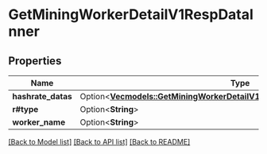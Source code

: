 # GetMiningWorkerDetailV1RespDataInner

## Properties

Name | Type | Description | Notes
------------ | ------------- | ------------- | -------------
**hashrate_datas** | Option<[**Vec<models::GetMiningWorkerDetailV1RespDataInnerHashrateDatasInner>**](GetMiningWorkerDetailV1Resp_data_inner_hashrateDatas_inner.md)> |  | [optional]
**r#type** | Option<**String**> |  | [optional]
**worker_name** | Option<**String**> |  | [optional]

[[Back to Model list]](../README.md#documentation-for-models) [[Back to API list]](../README.md#documentation-for-api-endpoints) [[Back to README]](../README.md)


